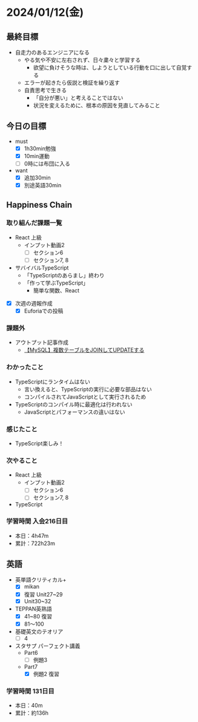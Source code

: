 # 2024/01/12(金)

## 最終目標

- 自走力のあるエンジニアになる
  - やる気や不安に左右されず、日々粛々と学習する
    - 欲望に負けそうな時は、しようとしている行動を口に出して自覚する
  - エラーが起きたら仮説と検証を繰り返す
  - 自責思考で生きる
    - 「自分が悪い」と考えることではない
    - 状況を変えるために、根本の原因を見直してみること

## 今日の目標

- must
  - [x] 1h30min勉強
  - [x] 10min運動
  - [ ] 0時には布団に入る

- want
  - [x] 追加30min
  - [x] 別途英語30min

## Happiness Chain

### 取り組んだ課題一覧

- React 上級
  - インプット動画2
    - [ ] セクション6
    - [ ] セクション7, 8

- サバイバルTypeScript
  - 「TypeScriptのあらまし」終わり
  - 「作って学ぶTypeScript」
    - 簡単な関数、React

- [x] 次週の週報作成
  - [x] Euforiaでの投稿

### 課題外

- アウトプット記事作成
  - [【MySQL】複数テーブルをJOINしてUPDATEする](https://qiita.com/wsigma21/items/642f23cb617bacf01300)

### わかったこと

- TypeScriptにランタイムはない
  - 言い換えると、TypeScriptの実行に必要な部品はない
  - コンパイルされてJavaScriptとして実行されるため
- TypeScriptのコンパイル時に最適化は行われない
  - JavaScriptとパフォーマンスの違いはない

### 感じたこと

- TypeScript楽しみ！

### 次やること

- React 上級
  - インプット動画2
    - [ ] セクション6
    - [ ] セクション7, 8

- TypeScript

### 学習時間 入会216日目

- 本日：4h47m
- 累計：722h23m

## 英語

- 英単語クリティカル+
  - [x] mikan
  - [x] 復習 Unit27~29
  - [x] Unit30~32

- TEPPAN英熟語
  - [x] 41~80 復習
  - [x] 81〜100

- 基礎英文のテオリア
  - [ ] 4

- スタサプ パーフェクト講義
  - Part6
    - [ ] 例題3
  - Part7
    - [x] 例題2 復習

### 学習時間 131日目

- 本日：40m
- 累計：約136h
